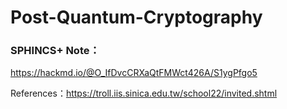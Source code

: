 # Post-Quantum-Cryptography
### SPHINCS+ Note：
https://hackmd.io/@O_IfDvcCRXaQtFMWct426A/S1ygPfgo5  

References：https://troll.iis.sinica.edu.tw/school22/invited.shtml